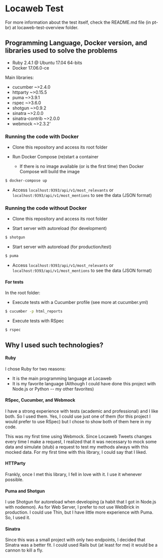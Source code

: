 # Locaweb Test

For more information about the test itself, check the README.md file (in pt-br) at locaweb-test-overview folder.

## Programming Language, Docker version, and libraries used to solve the problems

  - Ruby 2.4.1 @ Ubuntu 17.04 64-bits
  - Docker 17.06.0-ce

Main libraries:
- cucumber        ~>2.4.0
- httparty        ~>0.15.5
- puma            ~>3.9.1
- rspec           ~>3.6.0
- shotgun         ~>0.9.2
- sinatra         ~>2.0.0
- sinatra-contrib ~>2.0.0
- webmock         ~>2.3.2'

### Running the code with Docker
- Clone this repository and access its root folder

- Run Docker Compose (re)start a container
  - If there is no image available (or is the first time) then Docker Compose will build the image
```sh
$ docker-compose up
```

- Access ```localhost:9393/api/v1/most_relevants``` or ```localhost:9393/api/v1/most_mentions``` to see the data (JSON format)

### Running the code without Docker
- Clone this repository and access its root folder

- Start server with autoreload (for development)
```sh
$ shotgun
```

- Start server with autoreload (for production/test)
```sh
$ puma
```

- Access ```localhost:9393/api/v1/most_relevants``` or ```localhost:9393/api/v1/most_mentions``` to see the data (JSON format)

#### For tests
In the root folder:

- Execute tests with a Cucumber profile (see more at cucumber.yml)

```sh
$ cucumber -p html_reports
```

- Execute tests with RSpec

```sh
$ rspec
```

## Why I used such technologies?
#### Ruby
I chose Ruby for two reasons:
- It is the main programming language at Locaweb
- It is my favorite language (Although I could have done this project with Node.js or Python -- my other favorites)

#### RSpec, Cucumber, and Webmock
I have a strong experience with tests (academic and professional) and I like both. So I used them. Yes, I could use just one of them (for this project I would prefer to use RSpec) but I chose to show both of them here in my code.

This was my first time using Webmock. Since Locaweb Tweets changes every time I make a request, I realized that it was necessary to mock some data and simulate (stub) a request to test my methods always with this mocked data. For my first time with this library, I could say that I liked.

#### HTTParty
Frankly, once I met this library, I fell in love with it. I use it whenever possible.

#### Puma and Shotgun
I use Shotgun for autoreload when developing (a habit that I got in Node.js with nodemon). As for Web Server, I prefer to not use WebBrick in production. I could use Thin, but I have little more experience with Puma. So, I used it.

#### Sinatra
Since this was a small project with only two endpoints, I decided that Sinatra was a better fit. I could used Rails but (at least for me) it would be a cannon to kill a fly.
